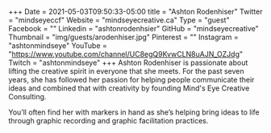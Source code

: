 +++
Date = 2021-05-03T09:50:33-05:00
title = "Ashton Rodenhiser"
Twitter = "mindseyeccf"
Website = "mindseyecreative.ca"
Type = "guest"
Facebook = ""
Linkedin = "ashtonrodenhsier"
GitHub = "mindseyecreative"
Thumbnail = "img/guests/arodenhiser.jpg"
Pinterest = ""
Instagram = "ashtonmindseye"
YouTube = "https://www.youtube.com/channel/UC8egQ9KvwCLN8uAJN_OZJdg"
Twitch = "ashtonmindseye"
+++
Ashton Rodenhiser is passionate about lifting the creative spirit in everyone that she meets. For the past seven years, she has followed her passion for helping people communicate their ideas and combined that with creativity by founding Mind's Eye Creative Consulting.

You’ll often find her with markers in hand as she’s helping bring ideas to life through graphic recording and graphic facilitation practices.
